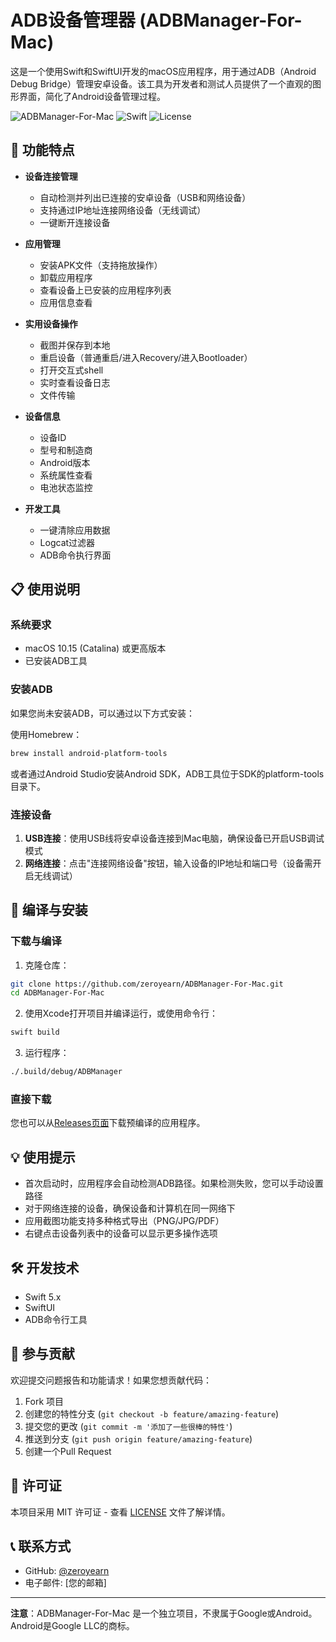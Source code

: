 # ADB设备管理器 (ADBManager-For-Mac)

这是一个使用Swift和SwiftUI开发的macOS应用程序，用于通过ADB（Android Debug Bridge）管理安卓设备。该工具为开发者和测试人员提供了一个直观的图形界面，简化了Android设备管理过程。

![ADBManager-For-Mac](https://img.shields.io/badge/平台-macOS-blue)
![Swift](https://img.shields.io/badge/语言-Swift%205-orange)
![License](https://img.shields.io/badge/许可证-MIT-green)

## 🚀 功能特点

- **设备连接管理**
  - 自动检测并列出已连接的安卓设备（USB和网络设备）
  - 支持通过IP地址连接网络设备（无线调试）
  - 一键断开连接设备

- **应用管理**
  - 安装APK文件（支持拖放操作）
  - 卸载应用程序
  - 查看设备上已安装的应用程序列表
  - 应用信息查看

- **实用设备操作**
  - 截图并保存到本地
  - 重启设备（普通重启/进入Recovery/进入Bootloader）
  - 打开交互式shell
  - 实时查看设备日志
  - 文件传输

- **设备信息**
  - 设备ID
  - 型号和制造商
  - Android版本
  - 系统属性查看
  - 电池状态监控

- **开发工具**
  - 一键清除应用数据
  - Logcat过滤器
  - ADB命令执行界面

## 📋 使用说明

### 系统要求
- macOS 10.15 (Catalina) 或更高版本
- 已安装ADB工具

### 安装ADB
如果您尚未安装ADB，可以通过以下方式安装：

使用Homebrew：
```bash
brew install android-platform-tools
```

或者通过Android Studio安装Android SDK，ADB工具位于SDK的platform-tools目录下。

### 连接设备
1. **USB连接**：使用USB线将安卓设备连接到Mac电脑，确保设备已开启USB调试模式
2. **网络连接**：点击"连接网络设备"按钮，输入设备的IP地址和端口号（设备需开启无线调试）

## 🔧 编译与安装

### 下载与编译

1. 克隆仓库：
```bash
git clone https://github.com/zeroyearn/ADBManager-For-Mac.git
cd ADBManager-For-Mac
```

2. 使用Xcode打开项目并编译运行，或使用命令行：
```bash
swift build
```

3. 运行程序：
```bash
./.build/debug/ADBManager
```

### 直接下载

您也可以从[Releases页面](https://github.com/zeroyearn/ADBManager-For-Mac/releases)下载预编译的应用程序。

## 💡 使用提示

- 首次启动时，应用程序会自动检测ADB路径。如果检测失败，您可以手动设置路径
- 对于网络连接的设备，确保设备和计算机在同一网络下
- 应用截图功能支持多种格式导出（PNG/JPG/PDF）
- 右键点击设备列表中的设备可以显示更多操作选项

## 🛠️ 开发技术

- Swift 5.x
- SwiftUI
- ADB命令行工具

## 📝 参与贡献

欢迎提交问题报告和功能请求！如果您想贡献代码：

1. Fork 项目
2. 创建您的特性分支 (`git checkout -b feature/amazing-feature`)
3. 提交您的更改 (`git commit -m '添加了一些很棒的特性'`)
4. 推送到分支 (`git push origin feature/amazing-feature`)
5. 创建一个Pull Request

## 📄 许可证

本项目采用 MIT 许可证 - 查看 [LICENSE](LICENSE) 文件了解详情。

## 📞 联系方式

- GitHub: [@zeroyearn](https://github.com/zeroyearn)
- 电子邮件: [您的邮箱]

---

**注意**：ADBManager-For-Mac 是一个独立项目，不隶属于Google或Android。Android是Google LLC的商标。 